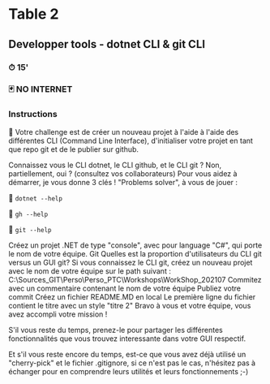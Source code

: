 # Table 2
## Developper tools - dotnet CLI & git CLI

### ⏱ 15' 

### 🃏 NO INTERNET

### Instructions
🔨 Votre challenge est de créer un nouveau projet à l'aide à l'aide des différentes CLI (Command Line Interface), d'initialiser votre projet en tant que repo git et de le publier sur github.

Connaissez vous le CLI dotnet, le CLI github, et le CLI git ? Non, partiellement, oui ? (consultez vos collaborateurs) 
Pour vous aidez à démarrer, je vous donne 3 clés !
"Problems solver", à vous de jouer :

🔑 ```dotnet --help```

🔑 ```gh --help```

🔑 ```git --help```



Créez un projet .NET de type "console", avec pour language "C#", qui porte le nom de votre équipe. Git
Quelles est la proportion d'utilisateurs du CLI git versus un GUI git?
Si vous connaissez le CLI git, créez un nouveau projet avec le nom de votre équipe sur le path suivant :
C:\Sources_GIT\Perso\Perso_PTC\Workshops\WorkShop_202107
Commitez avec un commentaire contenant le nom de votre équipe
Publiez votre commit
Créez un fichier README.MD en local
Le première ligne du fichier contient le titre avec un style "titre 2"
Bravo à vous et votre équipe, vous avez accompli votre mission ! 

S'il vous reste du temps, prenez-le pour partager les différentes fonctionnalités que vous trouvez interessante dans votre GUI respectif. 

Et s'il vous reste encore du temps, est-ce que vous avez déjà utilisé un "cherry-pick" et le fichier .gitignore, si ce n'est pas le cas, n'hésitez pas à échanger pour en comprendre leurs utilités et leurs fonctionnements ;-)
